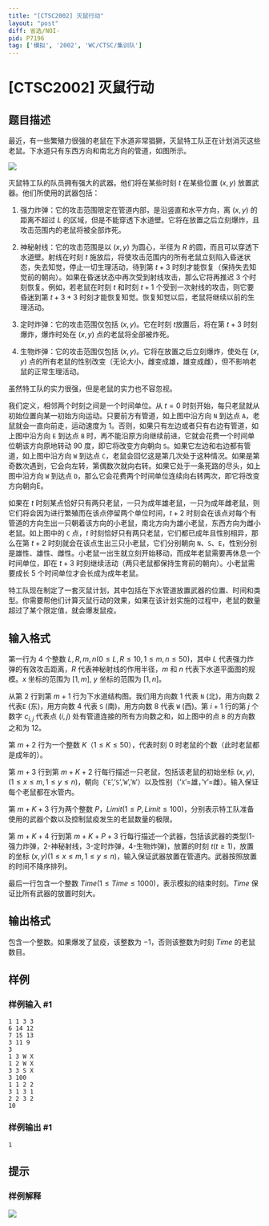 ```yaml
---
title: "[CTSC2002] 灭鼠行动"
layout: "post"
diff: 省选/NOI-
pid: P7196
tag: ['模拟', '2002', 'WC/CTSC/集训队']
---
```

# [CTSC2002] 灭鼠行动
## 题目描述

最近，有一些繁殖力很强的老鼠在下水道非常猖獗，灭鼠特工队正在计划消灭这些老鼠。下水道只有东西方向和南北方向的管道，如图所示。

![](https://cdn.luogu.com.cn/upload/image_hosting/k86ntxbk.png)

灭鼠特工队的队员拥有强大的武器。他们将在某些时刻 $t$ 在某些位置 $(x,y)$ 放置武器。他们所使用的武器包括：

1. 强力炸弹：它的攻击范围限定在管道内部，是沿竖直和水平方向，离 $(x,y)$ 的距离不超过 $L$ 的区域，但是不能穿透下水道壁。它将在放置之后立刻爆炸，且攻击范围内的老鼠将被全部炸死。

2. 神秘射线：它的攻击范围是以 $(x,y)$ 为圆心，半径为 $R$ 的圆，而且可以穿透下水道壁。射线在时刻 $t$ 施放后，将使攻击范围内的所有老鼠立刻陷入昏迷状态，失去知觉，停止一切生理活动，待到第 $t+3$ 时刻才能恢复（保持失去知觉前的朝向）。如果在昏迷状态中再次受到射线攻击，那么它将再推迟 $3$ 个时刻恢复。例如，若老鼠在时刻 $t$ 和时刻 $t+1$ 个受到一次射线的攻击，则它要昏迷到第 $t+3+3$ 时刻才能恢复知觉。恢复知觉以后，老鼠将继续以前的生理活动。

3. 定时炸弹：它的攻击范围仅包括 $(x,y)$。它在时刻 $t$放置后，将在第 $t+3$ 时刻爆炸，爆炸时处在 $(x,y)$ 点的老鼠将全部被炸死。

4. 生物炸弹：它的攻击范围仅包括 $(x,y)$。它将在放置之后立刻爆炸，使处在 $(x,y)$ 点的所有老鼠的性别改变（无论大小，雌变成雄，雄变成雌），但不影响老鼠的正常生理活动。

虽然特工队的实力很强，但是老鼠的实力也不容忽视。

我们定义，相邻两个时刻之间是一个时间单位。从 $t=0$ 时刻开始，每只老鼠就从初始位置向某一初始方向运动。只要前方有管道，如上图中沿方向 $\texttt{N}$ 到达点 $\texttt{A}$，老鼠就会一直向前走，运动速度为 $1$。否则，如果只有左边或者只有右边有管道，如上图中沿方向 $\texttt{E}$ 到达点 $\texttt{B}$ 时，再不能沿原方向继续前进，它就会花费一个时间单位朝该方向原地转动 $90$ 度，即它将改变方向朝向 $\texttt{S}$。如果它左边和右边都有管道，如上图中沿方向 $\texttt{W}$ 到达点 $\texttt{C}$，老鼠会回忆这是第几次处于这种情况。如果是第奇数次遇到，它会向左转，第偶数次就向右转。如果它处于一条死路的尽头，如上图中沿方向 $\texttt{W}$ 到达点 $\texttt{D}$，那么它会花费两个时间单位连续向右转两次，即它将改变方向朝向E。

   如果在 $t$ 时刻某点恰好只有两只老鼠，一只为成年雄老鼠，一只为成年雌老鼠，则它们将会因为进行繁殖而在该点停留两个单位时间，$t+2$ 时刻会在该点对每个有管道的方向生出一只朝着该方向的小老鼠，南北方向为雄小老鼠，东西方向为雌小老鼠。如上图中的 $\texttt{C}$ 点，$t$ 时刻恰好只有两只老鼠，它们都已成年且性别相异，那么在第 $t+2$ 时刻就会在该点生出三只小老鼠，它们分别朝向 $\texttt{N}$、$\texttt{S}$、$\texttt{E}$，性别分别是雄性、雄性、雌性。小老鼠一出生就立刻开始移动，而成年老鼠需要再休息一个时间单位，即在 $t+3$ 时刻继续活动（两只老鼠都保持生育前的朝向）。小老鼠需要成长 $5$ 个时间单位才会长成为成年老鼠。

   特工队现在制定了一套灭鼠计划，其中包括在下水管道放置武器的位置、时间和类型。你需要帮他们计算灭鼠行动的效果，如果在该计划实施的过程中，老鼠的数量超过了某个限定值，就会爆发鼠疫。
## 输入格式

第一行为 $4$ 个整数 $L, R, m, n(0\le L,R\le 10,1\le m,n\le 50)$，其中 $L$ 代表强力炸弹的有效攻击距离，$R$ 代表神秘射线的作用半径，$m$ 和 $n$ 代表下水道平面图的规模。$x$ 坐标的范围为 $[1,m]$, $y$ 坐标的范围为 $[1,n]$。

从第 $2$ 行到第 $m+1$ 行为下水道结构图。我们用方向数 $1$ 代表 $\texttt{N}$ (北)，用方向数 $2$ 代表$\texttt{E}$ (东)，用方向数 $4$ 代表 $\texttt{S}$ (南)，用方向数 $8$ 代表 $\texttt{W}$ (西)。第 $i+1$ 行的第 $j$ 个数字 $c_{i,j}$ 代表点 $(i,j)$ 处有管道连接的所有方向数之和，如上图中的点 $\texttt{B}$ 的方向数之和为 $12$。

第 $m+2$ 行为一个整数 $K（1\le K\le 50）$，代表时刻 $0$ 时老鼠的个数（此时老鼠都是成年的）。

第 $m+3$ 行到第 $m+K+2$ 行每行描述一只老鼠，包括该老鼠的初始坐标 $(x,y), (1\le x\le m, 1\le y\le n)$，朝向（’$\texttt{E}$’,’$\texttt{S}$’,’$\texttt{W}$’,’$\texttt{N}$’）以及性别（’$\texttt{X}$’=雄，’$\texttt{Y}$’=雌）。输入保证每个老鼠都在水管内。

第 $m+K+3$ 行为两个整数 $P，Limit(1\le P, Limit\le 100)$，分别表示特工队准备使用的武器个数以及控制鼠疫发生的老鼠数量的极限。

第 $m+K+4$ 行到第 $m+K+P+3$ 行每行描述一个武器，包括该武器的类型($1$-强力炸弹，$2$-神秘射线，$3$-定时炸弹，$4$-生物炸弹)，放置的时刻 $t(t\ge 1)$，放置的坐标 $(x,y) (1\le x\le m, 1\le y\le n)$，输入保证武器放置在管道内。武器按照放置的时间不降序排列。

最后一行包含一个整数 $Time(1\le Time\le 1000)$，表示模拟的结束时刻。$Time$ 保证比所有武器的放置时刻大。
## 输出格式

包含一个整数。如果爆发了鼠疫，该整数为 $-1$，否则该整数为时刻 $Time$ 的老鼠数目。
## 样例

### 样例输入 #1
```
1 1 3 3
6 14 12
7 15 13
3 11 9
3
1 3 W X
1 2 W X
3 3 S X
3 100
1 1 2 2
3 1 3 1
2 2 3 2
10
```
### 样例输出 #1
```
1
```
## 提示

### 样例解释

![](https://cdn.luogu.com.cn/upload/image_hosting/lwexoo5d.png)

